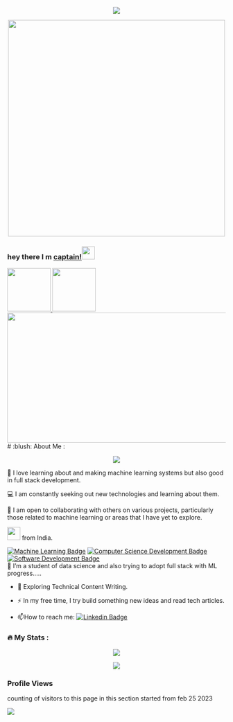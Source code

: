 

<!--   my-ticker -->    
<p align="center">
  <a href="https://git.io/typing-svg">
    <img src="https://readme-typing-svg.herokuapp.com?color=%2336BCF7&center=true&vCenter=true&width=600&lines=Hi+there+👋,+I'm+Captain—nice+to+meet+you!;Welcome+to+My+Profile!;Always+learning+new+things+;Passionate+about+Machine+Learning;Experienced+in+Fullstack+Development">
  </a>
</p>



<div id="header" align="center">
  <img src="https://user-images.githubusercontent.com/74038190/212750155-3ceddfbd-19d3-40a3-87af-8d329c8323c4.gif" width="500">
</div>






### hey there  I m [captain!](https://captain-sza.me/)<img src="https://media.giphy.com/media/hvRJCLFzcasrR4ia7z/giphy.gif" width="30px"/>

<a href="https://www.linkedin.com/in/zaid-ahmad-186665229/">
    <img src="https://user-images.githubusercontent.com/74038190/235294012-0a55e343-37ad-4b0f-924f-c8431d9d2483.gif" width="100">
</a>
  <a href="https://www.instagram.com/rachelmartam](https://www.instagram.com/captainsza_c7/"><img src="https://user-images.githubusercontent.com/74038190/235294013-a33e5c43-a01c-43f6-b44d-a406d8b4ab75.gif" width="100"></a>

<div align="center">
  <img src="https://media.giphy.com/media/dWesBcTLavkZuG35MI/giphy.gif" width="600" height="300"/>
</div>
# :blush: About Me :

<p align="center">
  <img src="https://github-readme-stats.vercel.app/api?username=captainsza&theme=github_dark&show_icons=true">
</p>
                                                                       
  
🤖 I love learning about and making machine learning systems but also good in full stack development.

💻 I am constantly seeking out new technologies and learning about them.

🤝 I am open to collaborating with others on various projects, particularly those related to machine learning or areas that I have yet to explore.

<img src="https://media.giphy.com/media/WUlplcMpOCEmTGBtBW/giphy.gif" width="30"> from India.

 <!--   my-skils -->

[![Machine Learning Badge](https://img.shields.io/badge/-Machine%20Learning-01D277?style=flat&logoColor=white)](https://github.com/BEPb/BEPb) [![Computer Science Development Badge](https://img.shields.io/badge/-Computer%20Science-FAB040?style=flat&logoColor=white)](https://github.com/search?q=user%3ABEPb&type=Repositories) [![Software Development Badge](https://img.shields.io/badge/-Software%20Development-FF6600?style=flat&logoColor=white)](https://github.com/search?q=user%3ABEPb&type=Repositories)   
 :telescope: I’m a student of data science and also trying to adopt full stack with ML progress.....

- :seedling: Exploring Technical Content Writing.

- :zap: In my free time, I try build something new ideas and read tech articles.

- :mailbox:How to reach me: [![Linkedin Badge](https://img.shields.io/badge/-captain-blue?style=flat&logo=Linkedin&logoColor=white)](your-linkedin-url)


### :fire: My Stats :
<p align="center">
  <img src="http://github-readme-streak-stats.herokuapp.com?user=captainsza&theme=dark&background=000000">
</p>
<p align="center">
  <img src="https://github-readme-stats.vercel.app/api/top-langs/?username=captainsza&layout=compact&theme=vision-friendly-dark">
</p>

### Profile Views
counting of visitors to this page in this section started from feb 25 2023

![](https://count.getloli.com/get/@captainsza.github.readme)
</br>
